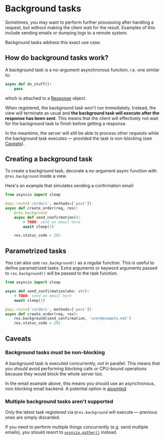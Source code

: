 # Background tasks

Sometimes, you may want to perform further processing after handling a request, but without making the client wait for the result. Examples of this include sending emails or dumping logs to a remote system.

Background tasks address this exact use case.

## How do background tasks work?

A background task is a no-argument asynchronous function, i.e. one similar to:

```python
async def do_stuff():
    pass
```

which is attached to a [Response] object.

When registered, the background task won't run immediately. Instead, the view will terminate as usual and **the background task will execute after the response has been sent**. This means that the client will effectively not wait for the background task to finish before getting a response.

In the meantime, the server will still be able to process other requests while the background task executes — provided the task is non-blocking (see [Caveats](#caveats)).

## Creating a background task

To create a background task, decorate a no-argument async function with `@res.background` inside a view.

Here's an example that simulates sending a confirmation email:

```python
from asyncio import sleep

@api.route('/orders', methods=['post'])
async def create_order(req, res):
    @res.background
    async def send_confirmation():
        # TODO: send an email here
        await sleep(1)

    res.status_code = 201
```

## Parametrized tasks

You can also use `res.background()` as a regular function. This is useful to define parametrized tasks. Extra arguments or keyword arguments passed to `res.background()` will be passed to the task function.

```python
from asyncio import sleep

async def send_confirmation(who: str):
    # TODO: send an email here
    await sleep(1)

@api.route('/orders', methods=['post'])
async def create_order(req, res):
    res.background(send_confirmation, 'user@example.net')
    res.status_code = 201
```

## Caveats

### Background tasks must be non-blocking

A background task is executed concurrently, *not* in parallel. This means that you should avoid performing blocking calls or CPU-bound operations because they would block the whole server too.

In the email example above, this means you should use an asynchronous, non-blocking email backend. A potential option is [aiosmtpd](https://github.com/aio-libs/aiosmtpd).

### Multiple background tasks aren't supported

Only the latest task registered via `@res.background` will execute — previous ones are simply discarded.

If you need to perform multiple things concurrently (e.g. send multiple emails), you should resort to [`asyncio.gather()`](https://docs.python.org/3/library/asyncio-task.html#asyncio.gather) instead.

[Response]: ../request-handling/responses.md
